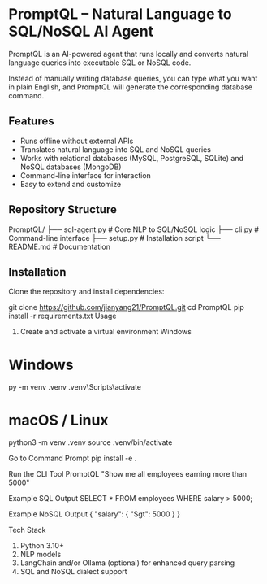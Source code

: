 # PromptQL – Natural Language to SQL/NoSQL AI Agent  

PromptQL is an AI-powered agent that runs locally and converts natural language queries into executable SQL or NoSQL code.  

Instead of manually writing database queries, you can type what you want in plain English, and PromptQL will generate the corresponding database command.  

## Features  
- Runs offline without external APIs  
- Translates natural language into SQL and NoSQL queries  
- Works with relational databases (MySQL, PostgreSQL, SQLite) and NoSQL databases (MongoDB)  
- Command-line interface for interaction  
- Easy to extend and customize  

## Repository Structure  

PromptQL/
├── sql-agent.py # Core NLP to SQL/NoSQL logic
├── cli.py # Command-line interface
├── setup.py # Installation script
└── README.md # Documentation


## Installation

Clone the repository and install dependencies:

git clone https://github.com/jianyang21/PromptQL.git
cd PromptQL
pip install -r requirements.txt
Usage
1. Create and activate a virtual environment
Windows

# Windows
py -m venv .venv
.venv\Scripts\activate

# macOS / Linux
python3 -m venv .venv
source .venv/bin/activate


Go to Command Prompt
pip install -e .

Run the CLI Tool
PromptQL "Show me all employees earning more than 5000"

Example SQL Output
SELECT * FROM employees WHERE salary > 5000;


Example NoSQL Output
{ "salary": { "$gt": 5000 } }


Tech Stack
1. Python 3.10+
2. NLP models
3. LangChain and/or Ollama (optional) for enhanced query parsing
4. SQL and NoSQL dialect support
